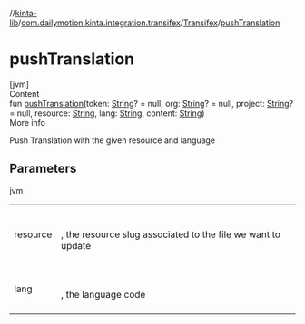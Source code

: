 //[kinta-lib](../../../index.md)/[com.dailymotion.kinta.integration.transifex](../index.md)/[Transifex](index.md)/[pushTranslation](push-translation.md)



# pushTranslation  
[jvm]  
Content  
fun [pushTranslation](push-translation.md)(token: [String](https://kotlinlang.org/api/latest/jvm/stdlib/kotlin/-string/index.html)? = null, org: [String](https://kotlinlang.org/api/latest/jvm/stdlib/kotlin/-string/index.html)? = null, project: [String](https://kotlinlang.org/api/latest/jvm/stdlib/kotlin/-string/index.html)? = null, resource: [String](https://kotlinlang.org/api/latest/jvm/stdlib/kotlin/-string/index.html), lang: [String](https://kotlinlang.org/api/latest/jvm/stdlib/kotlin/-string/index.html), content: [String](https://kotlinlang.org/api/latest/jvm/stdlib/kotlin/-string/index.html))  
More info  


Push Translation with the given resource and language



## Parameters  
  
jvm  
  
| | |
|---|---|
| <a name="com.dailymotion.kinta.integration.transifex/Transifex/pushTranslation/#kotlin.String?#kotlin.String?#kotlin.String?#kotlin.String#kotlin.String#kotlin.String/PointingToDeclaration/"></a>resource| <a name="com.dailymotion.kinta.integration.transifex/Transifex/pushTranslation/#kotlin.String?#kotlin.String?#kotlin.String?#kotlin.String#kotlin.String#kotlin.String/PointingToDeclaration/"></a><br><br>, the resource slug associated to the file we want to update<br><br>|
| <a name="com.dailymotion.kinta.integration.transifex/Transifex/pushTranslation/#kotlin.String?#kotlin.String?#kotlin.String?#kotlin.String#kotlin.String#kotlin.String/PointingToDeclaration/"></a>lang| <a name="com.dailymotion.kinta.integration.transifex/Transifex/pushTranslation/#kotlin.String?#kotlin.String?#kotlin.String?#kotlin.String#kotlin.String#kotlin.String/PointingToDeclaration/"></a><br><br>, the language code<br><br>|
  
  



